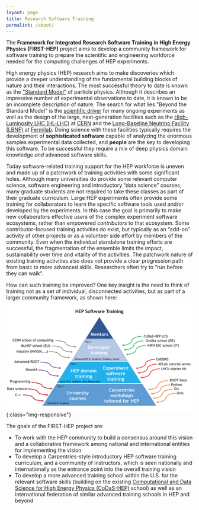 ```yaml
---
layout: page
title: Research Software Training
permalink: /about/
---
```


The 
**Framework for Integrated Research Software Training in High Energy Physics (FIRST-HEP)** 
project aims to develop a community framework for software training
to prepare the scientific and engineering workforce needed for the
computing challenges of HEP experiments.

High energy physics (HEP) research aims to make discoveries which provide
a deeper understanding of the fundamental building blocks of nature
and their interactions. 
The most successful theory to date is known as the 
["Standard Model"](https://en.wikipedia.org/wiki/Standard_Model) 
of particle physics.
Although it describes an impressive number of experimental observations
to date, it is known to be an incomplete description of nature. 
The search for what lies "Beyond the Standard Model" is the 
[scientific driver](https://www.usparticlephysics.org/) for many ongoing
experiments as well as the design of the large, next-generation
facilities such as the
[High-Luminosity LHC (HL-LHC)](https://home.cern/topics/high-luminosity-lhc)
at [CERN](https://home.cern/) and the 
[Long-Baseline Neutrino Facility (LBNF)](https://lbnf.fnal.gov/) at 
[Fermilab](http://fnal.gov/).
Doing science with these facilities typically requires the development of 
**sophisticated software** capable of analyzing the enormous samples 
experimental data collected, and **people** are the key to developing this 
software. To be successful they require a mix of deep physics 
domain knowledge *and* advanced software skills.

Today software-related training support for the HEP workforce is
uneven and made up of a patchwork of training activities with some
significant holes. Although many universities do provide some
relevant computer science, software engineering and introductory
“data science” courses, many graduate students are not required to
take these classes as part of their graduate curriculum. Large HEP
experiments often provide some training for collaborators to learn
the specific software tools used and/or developed by the experiments.
In this case the goal is primarily to make new collaborators effective
*users* of the complex experiment software ecosystems, rather than
empowered *contributors* to that ecosystem. Some contributor-focused
training activities do exist, but typically as an “add-on” activity
of other projects or as a volunteer side effort by members of the
community. Even when the individual standalone training efforts are
successful, the fragmentation of the ensemble limits the impact,
sustainability over time and vitality of the activities. The patchwork
nature of existing training activities also does not provide a clear
progression path from basic to more advanced skills. Researchers
often try to “run before they can walk”.

How can such training be improved? One key insight is the need to think of 
training not as a set of individual, disconnected activities, but as part of a
larger community framework, as shown here:

![Training Framework](/assets/img/Training-Pyramid.png){:class="img-responsive"}

The goals of the FIRST-HEP project are:

  * To work with the HEP community to build a consensus around this vision and a collaborative framework among national and international entities for implementing the vision
  * To develop a Carpentries-style introductory HEP software training curriculum, and a community of instructors, which is seen nationally and internationally as the entrance point into the overall training vision 
  * To develop a more advanced training school within the U.S. for the relevant software skills (building on the existing [Computational and Data Science for High Energy Physics (CoDaS-HEP)](http://codas-hep.org/) school) as well as an international federation of similar advanced training schools in HEP and beyond


